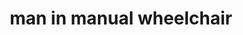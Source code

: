 ---
layout: smileys&emotion
title: man in manual wheelchair
emoji: man_in_manual_wheelchair
permalink: 👨‍🦽.html
image: assets/img/3moji/man_in_manual_wheelchair.png
---